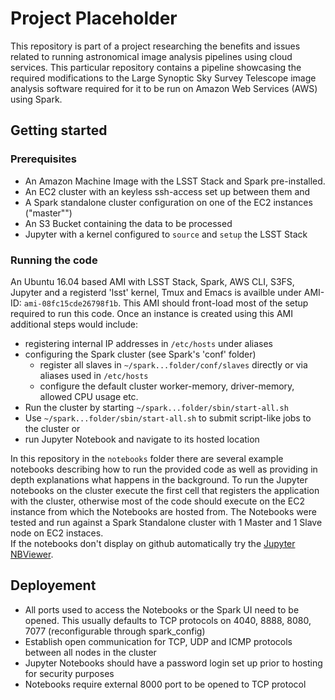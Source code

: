 # Project Placeholder

This repository is part of a project researching the benefits and issues related to running astronomical image analysis pipelines using cloud services. This particular repository contains a pipeline showcasing the required modifications to the Large Synoptic Sky Survey Telescope image analysis software required for it to be run on Amazon Web Services (AWS) using Spark. 

## Getting started

### Prerequisites

* An Amazon Machine Image with the LSST Stack and Spark pre-installed.
* An EC2 cluster with an keyless ssh-access set up between them and
* A Spark standalone cluster configuration on one of the EC2 instances ("master"")
* An S3 Bucket containing the data to be processed
* Jupyter with a kernel configured to `source` and `setup` the LSST Stack


### Running the code

An Ubuntu 16.04 based AMI with LSST Stack, Spark, AWS CLI, S3FS, Jupyter and a registerd 'lsst' kernel, Tmux and Emacs is availble under AMI-ID: `ami-08fc15cde26798f1b`. This AMI should front-load most of the setup required to run this code. Once an instance is created using this AMI additional steps would include:

* registering internal IP addresses in `/etc/hosts` under aliases
* configuring the Spark cluster (see Spark's 'conf' folder)
    * register all slaves in `~/spark...folder/conf/slaves` directly or via aliases used in `/etc/hosts`
    * configure the default cluster worker-memory, driver-memory, allowed CPU usage etc.
* Run the cluster by starting `~/spark...folder/sbin/start-all.sh` 
* Use `~/spark...folder/sbin/start-all.sh` to submit script-like jobs to the cluster or 
* run Jupyter Notebook and navigate to its hosted location

In this repository in the `notebooks` folder there are several example notebooks describing how to run the provided code as well as providing in depth explanations what happens in the background. To run the Jupyter notebooks on the cluster execute the first cell that registers the application with the cluster, otherwise most of the code should execute on the EC2 instance from which the Notebooks are hosted from. The Notebooks were tested and run against a Spark Standalone cluster with 1 Master and 1 Slave node on EC2 instaces.       
If the notebooks don't display on github automatically try the [Jupyter NBViewer](nbviewer.jupyter.org).


## Deployement

* All ports used to access the Notebooks or the Spark UI need to be opened. This usually defaults to TCP protocols on 4040, 8888, 8080, 7077 (reconfigurable through spark_config)
* Establish open communication for TCP, UDP and ICMP protocols between all nodes in the cluster
* Jupyter Notebooks should have a password login set up prior to hosting for security purposes
* Notebooks require external 8000 port to be opened to TCP protocol

